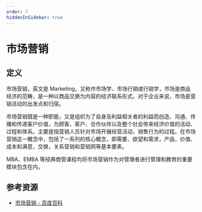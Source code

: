 ```yaml
---
order: 7
hiddenInSidebar: true
---
```


# 市场营销

## 定义

市场营销，英文是 Marketing，又称作市场学、市场行销或行销学，市场是商品经济的范畴，是一种以商品交换为内容的经济联系形式。对于企业来说，市场是营销活动的出发点和归宿。

市场营销既是一种职能，又是组织为了自身及利益相关者的利益而创造、沟通、传播和传递客户价值，为顾客、客户、合作伙伴以及整个社会带来经济价值的活动、过程和体系。主要是指营销人员针对市场开展经营活动、销售行为的过程。在市场营销这一概念中，包括了一系列的核心概念，即需要、欲望和需求，产品，价值、成本和满意，交换，关系营销和营销网等基本要素。

MBA、EMBA 等经典商管课程均将市场营销作为对管理者进行管理和教育的重要模块包含在内。

## 参考资源

- [市场营销 - 百度百科](https://baike.baidu.com/item/%E5%B8%82%E5%9C%BA%E8%90%A5%E9%94%80/45718)
